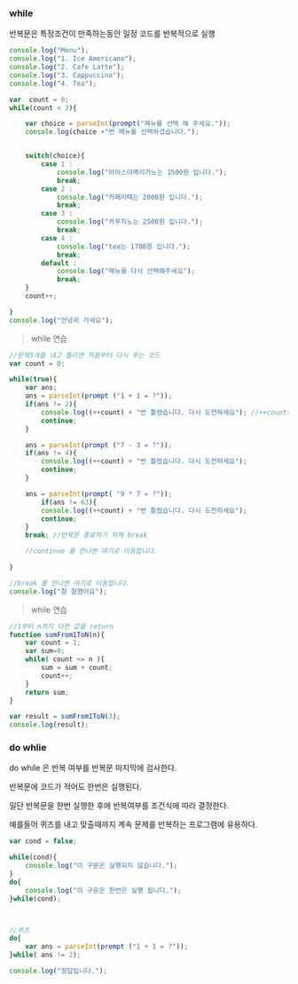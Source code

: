 ### while

반복문은 특정조건이 만족하는동안 일정 코드를 반복적으로 실행

```javascript
console.log("Menu");
console.log("1. Ice Americano");
console.log("2. Cafe Latte");
console.log("3. Cappuccino");
console.log("4. Tea");

var  count = 0;
while(count < 3){

	var choice = parseInt(prompt("메뉴를 선택 해 주세요."));
	console.log(choice +"번 메뉴를 선택하셨습니다.");


	switch(choice){
		case 1 : 
			console.log("아이스아메리카노는 1500원 입니다.");
			break;
		case 2 : 
			console.log("카페라떼는 2000원 입니다.");
			break;
		case 3 : 
			console.log("카푸치노는 2500원 입니다.");
			break;
		case 4 : 
			console.log("tea는 1700원 입니다.");
			break;
		default : 
			console.log("메뉴를 다시 선택해주세요");
			break;
	}
	count++;

}
console.log("안녕히 가세요");

```

> while 연습

```javascript
//문제3개를 내고 틀리면 처음부터 다시 푸는 코드
var count = 0;

while(true){
	var ans;
	ans = parseInt(prompt ("1 + 1 = ?"));
	if(ans != 2){
		console.log((++count) + "번 틀렸습니다. 다시 도전하세요"); //++count로 틀린횟수를 증가시킴
		continue;
	}

	ans = parseInt(prompt ("7 - 3 = ?"));
	if(ans != 4){
		console.log((++count) + "번 틀렸습니다. 다시 도전하세요");
		continue;
	}

	ans = parseInt(prompt( "9 * 7 = ?"));
		if(ans != 63){
		console.log((++count) + "번 틀렸습니다. 다시 도전하세요");
		continue;
	}
	break; //반복문 종료하기 위해 break

	//continue 를 만나면 여기로 이동합니다.

}

//break 를 만나면 여기로 이동합니다.
console.log("참 잘했어요");
```

> while 연습

```javascript
//1부터 n까지 더한 값을 return
function sumFrom1ToN(n){
    var count = 1;
    var sum=0;
    while( count <= n ){
        sum = sum + count;
        count++;
    }
    return sum;
}

var result = sumFrom1ToN(3);
console.log(result);
```



### do whlie

do while 은 반복 여부를 반복문 마지막에 검사한다.

반복문에 코드가 적어도 한번은 실행된다.

일단 반복문을 한번 실행한 후에 반복여부를 조건식에 따라 결정한다.

예를들어 퀴즈를 내고 맞출때까지 계속 문제를 반복하는 프로그램에 유용하다.

```javascript
var cond = false; 

while(cond){
	console.log("이 구문은 실행되지 않습니다.");
}
do{
	console.log("이 구문은 한번은 실행 됩니다.");
}while(cond);



//퀴즈
do{
	var ans = parseInt(prompt ("1 + 1 = ?"));
}while( ans != 2);

console.log("정답입니다.");
```

